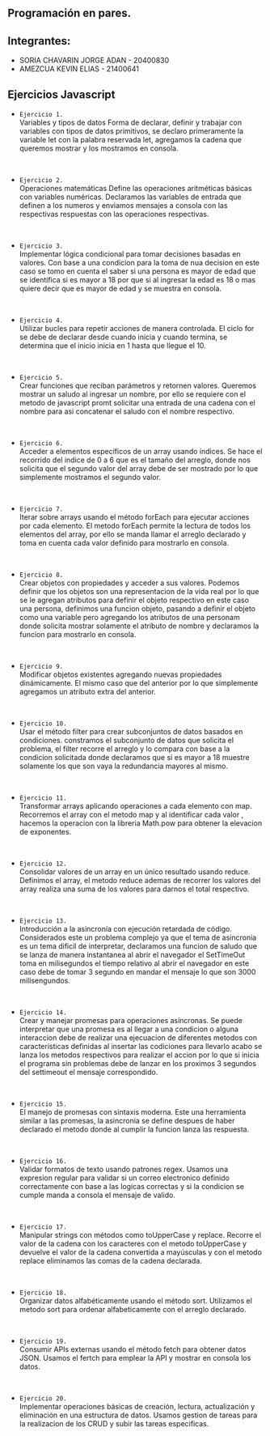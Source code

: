 ## Programación en pares.

## Integrantes:
   - SORIA CHAVARIN JORGE ADAN - 20400830
   - AMEZCUA KEVIN ELIAS - 21400641

## Ejercicios Javascript
- `Ejercicio 1.` <br>
Variables y tipos de datos
Forma de declarar, definir y trabajar con variables con tipos de datos primitivos,
se declaro primeramente la variable let con la palabra reservada let, agregamos la 
cadena que queremos mostrar y los mostramos en consola.

<br>

- `Ejercicio 2.` <br>
Operaciones matemáticas
Define las operaciones aritméticas básicas con variables numéricas.
Declaramos las variables de entrada que definen a los numeros y enviamos mensajes 
a consola con las respectivas respuestas con las operaciones respectivas.

<br>

- `Ejercicio 3.` <br>
Implementar lógica condicional para tomar decisiones basadas en valores.
Con base a una condicion para la toma de nua decision en este caso se tomo en cuenta
el saber si una persona es mayor de edad que se identifica si es mayor a 18 por que si al 
ingresar la edad es 18 o mas quiere decir que es mayor de edad y se muestra en consola.

<br>

- `Ejercicio 4.` <br>
Utilizar bucles para repetir acciones de manera controlada.
El ciclo for se debe de declarar desde cuando inicia y cuando termina,
se determina que el inicio inicia en 1 hasta que llegue el 10.

<br>

- `Ejercicio 5.` <br>
Crear funciones que reciban parámetros y retornen valores.
Queremos mostrar un saludo al ingresar un nombre, por ello se requiere con el 
metodo de javascript promt solicitar una entrada de una cadena con el nombre
para asi concatenar el saludo con el nombre respectivo.

<br>

- `Ejercicio 6.` <br>
Acceder a elementos específicos de un array usando índices.
Se hace el recorrido del indice de 0 a 6 que es el tamaño del arreglo, donde
nos solicita que el segundo valor del array debe de ser mostrado por lo que 
simplemente mostramos el segundo valor.

<br>

- `Ejercicio 7.` <br>
Iterar sobre arrays usando el método forEach para ejecutar acciones por cada elemento.
El metodo forEach permite la lectura de todos los elementos del array, por ello se manda 
llamar el arreglo declarado y toma en cuenta cada valor definido para mostrarlo en consola.

<br>

- `Ejercicio 8.` <br>
Crear objetos con propiedades y acceder a sus valores.
Podemos definir que los objetos son una representacion de la vida real por lo que
se le agregan atributos para definir el objeto respectivo en este caso una persona,
definimos una funcion objeto, pasando a definir el objeto como una variable pero 
agregando los atributos de una personam donde solicita mostrar solamente el atributo
de nombre y declaramos la funcion para mostrarlo en consola.

<br>

- `Ejercicio 9.` <br>
Modificar objetos existentes agregando nuevas propiedades dinámicamente.
El mismo caso que del anterior por lo que simplemente agregamos un atributo 
extra del anterior.

<br>

- `Ejercicio 10.` <br>
Usar el método filter para crear subconjuntos de datos basados en condiciones.
constramos el subconjunto de datos que solicita el problema, el filter recorre el arreglo
y lo compara con base a la condicion solicitada donde declaramos que si es mayor a 18 
muestre solamente los que son vaya la redundancia mayores al mismo.

<br>

- `Ejercicio 11.` <br>
Transformar arrays aplicando operaciones a cada elemento con map.
Recorremos el array con el metodo map y al identificar cada valor , hacemos 
la operacion con la libreria Math.pow para obtener la elevacion de exponentes.

<br>

- `Ejercicio 12.` <br>
Consolidar valores de un array en un único resultado usando reduce.
Definimos el array, el metodo reduce ademas de recorrer los valores del 
array realiza una suma de los valores para darnos el total respectivo.

<br>

- `Ejercicio 13.` <br>
Introducción a la asincronía con ejecución retardada de código.
Considerados este un problema complejo ya que el tema de asincronia es un tema 
dificil de interpretar, declaramos una funcion de saludo que se lanza de manera
instantanea al abrir el navegador el SetTimeOut toma en milisegundos el tiempo 
relativo al abrir el navegador en este caso debe de tomar 3 segundo en mandar el 
mensaje lo que son 3000 milisengundos.

<br>

- `Ejercicio 14.` <br>
Crear y manejar promesas para operaciones asíncronas.
Se puede interpretar que una promesa es al llegar a una condicion o alguna interaccion
debe de realizar una ejecuacion de diferentes metodos con caracteristicas definidas
al insertar las codiciones para llevarlo acabo se lanza los metodos respectivos para
realizar el accion por lo que si inicia el programa sin problemas debe de lanzar en 
los proximos 3 segundos del settimeout el mensaje correspondido.

<br>

- `Ejercicio 15.` <br>
El manejo de promesas con sintaxis moderna.
Este una herramienta similar a las promesas, la asincronia se define despues de
haber declarado el metodo donde al cumplir la funcion lanza las respuesta.

<br>

- `Ejercicio 16.` <br>
Validar formatos de texto usando patrones regex.
Usamos una expresion regular para validar si un correo electronico definido correctamente
con base a las logicas correctas y si la condicion se cumple manda a consola el mensaje
de valido.

<br>

- `Ejercicio 17.` <br>
Manipular strings con métodos como toUpperCase y replace.
Recorre el valor de la cadena con los caracteres con el metodo toUpperCase y devuelve 
el valor de la cadena convertida a mayúsculas y con el metodo replace eliminamos las
comas de la cadena declarada.

<br>

- `Ejercicio 18.` <br>
Organizar datos alfabéticamente usando el método sort.
Utilizamos el metodo sort para ordenar alfabeticamente con el arreglo declarado.

<br>

- `Ejercicio 19.` <br>
Consumir APIs externas usando el método fetch para obtener datos JSON.
Usamos el fertch para emplear la API y mostrar en consola los datos.

<br>

- `Ejercicio 20.` <br>
Implementar operaciones básicas de creación, lectura, actualización y eliminación en una estructura de datos.
Usamos gestion de tareas para la realizacion de los CRUD y subir las tareas especificas.